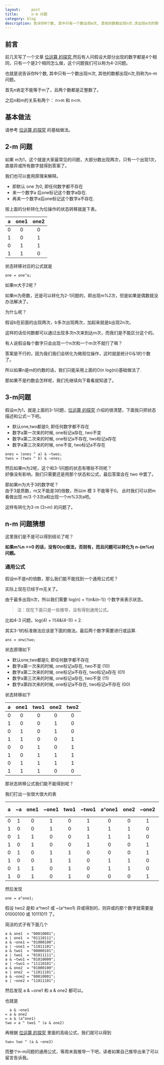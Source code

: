 ```yaml
---
layout:     post
title:      n-m 问题
category: blog
description: 告诉你N个数, 其中只有一个数出现m次, 其他的数都出现n次.求出现m次的那个数.
---
```


## 前言

前几天写了一个文章 [位运算 的探究][bit-operation],然后有人问假设大部分出现的数字都是4个相同，只有一个是2个相同怎么做，这个问题我们可以称为4-2问题。

也就是说告诉你N个数, 其中只有一个数出现m次, 其他的数都出现n次,则称为n-m问题。

首先n肯定不能等于m了，且两个数都是正整数了。

之后n和m的关系有两个： n>m 和 n<m.

## 基本做法

请参考 [位运算 的探究][bit-operation] 的基础做法。

## 2-m 问题

如果 m为1，这个就是大家最常见的问题，大部分数出现两次，只有一个出现1次，直接异或所有数字就得到答案了。

我们也可以套用原理来解释。

* 即默认 one 为0, 即任何数字都不存在  
* 来一个数字a 后one标记这个数字a存在.  
* 再来一个数字a后one标记这个数字a不存在.  

按上面的分析转化为位操作的状态转移就是下表。

| a | one1 | one2 |
|:-:|:----:|:----:|
| 0	|  0   |   0  |
| 1 |  0   |   1  |
| 0 |  1   |   1  |
| 1 |  1   |   0  |

状态转移对应的公式就是

```
one = one^a;
```

如果m大于2呢？

如果m为奇数，还是可以转化为2-1问题的，即出现m%2次，但是如果是偶数就没办法解决了。

为什么呢？

假设b在前面的出现两次，b多次出现两次，加起来就是b出现2n次。

这样的话任何数都可以通过出现多次n次来到达m次，而我们是不能区分这个的。

有人说假设每个数字只会出现一个n次和一个m次不就行了嘛？

答案是不行的，因为我们我们会转化为微观位操作，这时就是统计0与1的个数了。

所以如果n是m的约数的话，我们只能采用上面的O(n log(n))基础做法了.

那如果不是约数会怎样呢，我们先继续向下看看就知道了。

## 3-m问题

假设m为1，就是上面的3-1问题，[位运算 的探究][bit-operation] 介绍的很清楚，下面我只把状态描述和公式一下吧。

* 默认one,two都是0, 即任何数字都不存在
* 数字a第一次来的时候, one标记a存在, two不变
* 数字a第二次来的时候, one标记a不存在, two标记a存在
* 数字a第三次来的时候, one不变, two标记a不存在

```
ones = (ones ^ a) & ~twos;
twos = (twos ^ b) & ~ones;
```

然后如果m为2呢，这个和3-1问题的状态有哪些不同呢？  
好像没有影响，我们只需要还是用那个状态和公式，最后答案会在 two 中罢了。


那如果m为大于3的数字呢？  
由于3是质数，m又不能是3的倍数，所以m 模 3 不能等于0。
此时我们可以把m看做出现 m/3 个3次a和出现一个m%3次a吧。

这样有转化为3-m (3>m) 的问题了。

## n-m 问题猜想

这里我们是不是可以得到结论了呢？

**如果m%n ==0 的话，没有O(n)做法，否则有，而且问题可以转化为 n-(m%n) 问题。**

### 通用公式

假设m不是n的倍数，那么我们能不能找到一个通用公式呢？

实际上现在已经于m无关了。

由于最多出现n次，所以我们需要 log(n) + !!(n&(n-1)) 个数字来表示状态。

> 注：现在下面只是一些推导，没有得到通用公式。

比如4-3 问题，log(4) + !!(4&(4-1)) = 2.

其实3-1的标准做法应该是下面的做法。最后两个数字需要进行或运算.

```
ans = onw|two;
```

状态原理如下

* 默认one,two都是0, 即任何数字都不存在
* 数字a第一次来的时候, one标记a存在, two不变 (10)
* 数字a第二次来的时候, one标记a不存在, two标记a存在 (01)
* 数字a第三次来的时候, one标记a存在, two不变 (11)
* 数字a第四次来的时候, one标记a不存在, two标记a不存在 (00)

状态转移如下


| a | one1 | two1 | one2 | two2 |
|:-:|:----:|:----:|:----:|:----:|
| 0	|  0   |   0  |  0   |   0  |
| 1 |  0   |   0  |  1   |   0  |
| 0 |  1   |   0  |  1   |   0  |
| 1 |  1   |   0  |  0   |   1  |
| 0 |  0   |   1  |  0   |   1  |
| 1 |  0   |   1  |  1   |   1  |
| 0 |  1   |   1  |  1   |   1  |
| 1 |  1   |   1  |  0   |   0  |


那状态转移公式我们能不能得到呢？

我们打出一张很大很大的表

| a | ~a | one1 | ~one1 | two1 | ~two1 | a\^one1 | one2 | ~one2 | a\^two1 | ~(a\^two1) | two2 |
|:-:|:--:|:----:|:-----:|:----:|:-----:|:-------:|:----:|:-----:|:-------:|:----------:|:----:|
| 0	|  1 |  0   |  1    |   0  |  1    |    0    |  0   |   1   |    0    |      1     |   0  |
| 1 |  0 |  0   |  1    |   0  |  1    |    1    |  1   |   0   |    1    |      0     |   0  |
| 0 |  1 |  1   |  0    |   0  |  1    |    1    |  1   |   0   |    0    |      1     |   0  |
| 1 |  0 |  1   |  0    |   0  |  1    |    0    |  0   |   1   |    1    |      0     |   1  |
| 0 |  1 |  0   |  1    |   1  |  0    |    0    |  0   |   1   |    1    |      0     |   1  |
| 1 |  0 |  0   |  1    |   1  |  0    |    1    |  1   |   0   |    0    |      1     |   1  |
| 0 |  1 |  1   |  0    |   1  |  0    |    1    |  1   |   0   |    1    |      0     |   1  |
| 1 |  0 |  1   |  0    |   1  |  0    |    0    |  0   |   1   |    0    |      1     |   0  |

然后发现

```
one = a^one1;
```

假设 two2 是和 a\^two1 或 ~(a\^two1) 异或得到的，则异或的那个数字就需要是 01000100 或 10111011 了。

简洁的式子有下面几个

```
a & one1  = "00010001";
a | one1  = "01110111";
a & ~one1 = "01000100";
a | ~one1 = "11011101";
a & two1  = "00000101";
a | two1  = "01011111";
a & ~two1 = "01010000";
a | ~two1 = "11110101";
a & one2  = "01000100";
a | one2  = "11011101";
a & ~one2 = "00010001";
a | ~one2 = "11011101";
```
然后发现  a & ~one1 和 a & one2 都可以。

也就是

```
  a & ~one1
= a & one2
= a & (a^one1)
two = a ^ two1 ^ (a & one2)
```
再根据 [位运算 的探究][bit-operation] 里面的高级公式，我们就可以得到

```
two= two ^ (a & ~one2)
```


而整个n-m问题的通用公式，等周末我推导一下吧，读者如果自己推导出来了可以留言告诉我。



[bit-operation]: http://github.tiankonguse.com/blog/2014/10/10/bit-operation/
